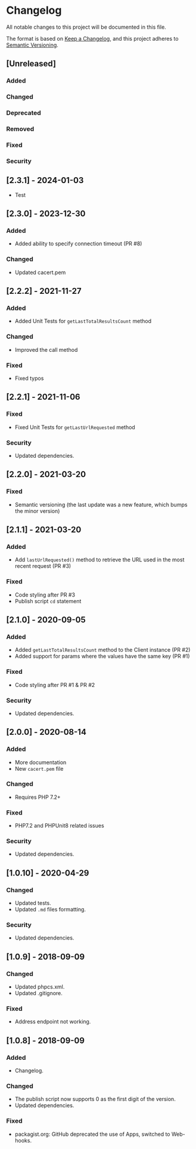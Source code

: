# Changelog

All notable changes to this project will be documented in this file.

The format is based on [Keep a Changelog](https://keepachangelog.com/en/1.0.0/),
and this project adheres to [Semantic Versioning](https://semver.org/spec/v2.0.0.html).

## [Unreleased]

### Added

### Changed

### Deprecated

### Removed

### Fixed

### Security

## [2.3.1] - 2024-01-03

- Test

## [2.3.0] - 2023-12-30

### Added

- Added ability to specify connection timeout (PR #8)

### Changed

- Updated cacert.pem

## [2.2.2] - 2021-11-27

### Added

- Added Unit Tests for `getLastTotalResultsCount` method

### Changed

- Improved the call method

### Fixed

- Fixed typos

## [2.2.1] - 2021-11-06

### Fixed

- Fixed Unit Tests for `getLastUrlRequested` method

### Security

- Updated dependencies.

## [2.2.0] - 2021-03-20

### Fixed

- Semantic versioning (the last update was a new feature, which bumps the minor version)

## [2.1.1] - 2021-03-20

### Added

- Add `lastUrlRequested()` method to retrieve the URL used in the most recent request (PR #3)

### Fixed

- Code styling after PR #3
- Publish script `cd` statement

## [2.1.0] - 2020-09-05

### Added

- Added `getLastTotalResultsCount` method to the Client instance (PR #2)
- Added support for params where the values have the same key (PR #1)

### Fixed

- Code styling after PR #1 & PR #2

### Security

- Updated dependencies.

## [2.0.0] - 2020-08-14

### Added

- More documentation
- New `cacert.pem` file

### Changed

- Requires PHP 7.2+

### Fixed

- PHP7.2 and PHPUnit8 related issues

### Security

- Updated dependencies.

## [1.0.10] - 2020-04-29

### Changed

- Updated tests.
- Updated `.md` files formatting.

### Security

- Updated dependencies.

## [1.0.9] - 2018-09-09

### Changed

- Updated phpcs.xml.
- Updated .gitignore.

### Fixed

- Address endpoint not working.

## [1.0.8] - 2018-09-09

### Added

- Changelog.

### Changed

- The publish script now supports 0 as the first digit of the version.
- Updated dependencies.

### Fixed

- packagist.org: GitHub deprecated the use of Apps, switched to Web-hooks.
